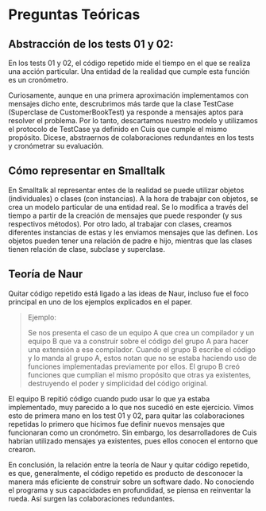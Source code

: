 # Preguntas Teóricas

## Abstracción de los tests 01 y 02:

En los tests 01 y 02, el código repetido mide el tiempo en el que se realiza una acción particular. Una entidad de la realidad que cumple esta función es un cronómetro.

Curiosamente, aunque en una primera aproximación implementamos con mensajes dicho ente, descrubrimos más tarde que la clase TestCase (Superclase de CustomerBookTest) ya responde a mensajes aptos para resolver el problema. Por lo tanto, descartamos nuestro modelo y utilizamos el protocolo de TestCase ya definido en Cuis que cumple el mismo propósito. Dicese, abstraernos de colaboraciones redundantes en los tests y cronómetrar su evaluación.

## Cómo representar en Smalltalk

En Smalltalk al representar entes de la realidad se puede utilizar objetos (individuales) o clases (con instancias). A la hora de trabajar con objetos, se crea un modelo particular de una entidad real. Se lo modifica a través del tiempo a partir de la creación de mensajes que puede responder (y sus respectivos métodos). Por otro lado, al trabajar con clases, creamos diferentes instancias de estas y les enviamos mensajes que las definen. Los objetos pueden tener una relación de padre e hijo, mientras que las clases tienen relación de clase, subclase y superclase. 

## Teoría de Naur

Quitar código repetido está ligado a las ideas de Naur, incluso fue el foco principal en uno de los ejemplos explicados en el paper. 

> Ejemplo: 
> 
> Se nos presenta el caso de un equipo A que crea un compilador y un equipo B que va a construir sobre el código del grupo A para hacer una extensión a ese compilador. Cuando el grupo B escribe el código y lo manda al grupo A, estos notan que no se estaba haciendo uso de funciones implementadas previamente por ellos. El grupo B creó funciones que cumplían el mismo propósito que otras ya existentes, destruyendo el poder y simplicidad del código original. 

El equipo B repitió código cuando pudo usar lo que ya estaba implementado, muy parecido a lo que nos sucedió en este ejercicio. Vimos esto de primera mano en los test 01 y 02, para quitar las colaboraciones repetidas lo primero que hicimos fue definir nuevos mensajes que funcionaran como un cronómetro. Sin embargo, los desarrolladores de Cuis habrían utilizado mensajes ya existentes, pues ellos conocen el entorno que crearon.

En conclusión, la relación entre la teoría de Naur y quitar código repetido, es que, generalmente, el código repetido es producto de desconocer la manera más eficiente de construir sobre un software dado. No conociendo el programa y sus capacidades en profundidad, se piensa en reinventar la rueda. Así surgen las colaboraciones redundantes.
